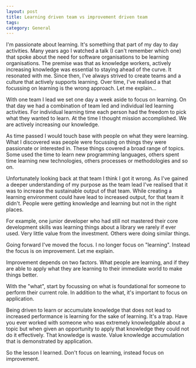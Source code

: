 ```yaml
---
layout: post
title: Learning driven team vs improvement driven team
tags: 
category: General
---
```


I'm passionate about learning. It's something that part of my day to day activities. Many years ago I watched a talk (I can't remember which one) that spoke about the need for software organisations to be learning organisations. The premise was that as knowledge workers, actively increasing knowledge was essential to staying ahead of the curve. It resonated with me. Since then, I've always strived to create teams and a culture that actively supports learning. Over time, I've realised a that focussing on learning is the wrong approach. Let me explain...

With one team I lead we set one day a week aside to focus on learning. On that day we had a combination of team led and individual led learning activities. For individual learning time each person had the freedom to pick what they wanted to learn. At the time I thought mission accomplished. We are actively increasing our knowledge.

As time passed I would touch base with people on what they were learning. What I discovered was people were focussing on things they were passionate or interested in. These things covered a broad range of topics. Some used the time to learn new programming languages, others spent time learning new technologies, others processes or methodologies and so on. 

Unfortunately looking back at that team I think I got it wrong. As I've gained a deeper understanding of my purpose as the team lead I've realised that it was to increase the sustainable output of that team. While creating a learning environment could have lead to increased output, for that team it didn't. People were getting knowledge and learning but not in the right places.

For example, one junior developer who had still not mastered their core development skills was learning things about a library we rarely if ever used. Very little value from the investment. Others were doing similar things.

Going forward I've moved the focus. I no longer focus on "learning". Instead the focus is on improvement. Let me explain.

Improvement depends on two factors. What people are learning, and if they are able to apply what they are learning to their immediate world to make things better.

With the "what", start by focussing on what is foundational for someone to perform their current role. In addition to the what, it's important to focus on application. 

Being driven to learn or accumulate knowledge that does not lead to increased performance is learning for the sake of learning. It's a trap. Have you ever worked with someone who was extremely knowledgable about a topic but when given an opportunity to apply that knowledge they could not do it effectively. That knowledge is waste.  Value knowledge accumulation that is demonstrated by application.  

So the lesson I learned. Don't focus on learning, instead focus on improvement. 
